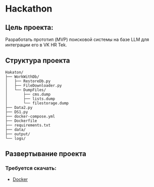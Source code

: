 
# Hackathon

## Цель проекта:
Разработать прототип (MVP) поисковой системы на базе LLM  для интеграции 
его в VK HR Tek.  

## Структура проекта

```text
Hakaton/
├── WorkWithDb/
│   ├── RestoreDb.py
│   ├── FileDownloader.py
│   └── DumpFiles/
│       ├── cms.dump
│       ├── lists.dump
│       └── filestorage.dump
├── Data2.py
├── DS1.py
├── docker-compose.yml
├── Dockerfile
├── requirements.txt
├── data/
├── output/
└── logs/
```
## Развертывание проекта

### Требуется скачать:

- [Docker](https://www.docker.com/)


